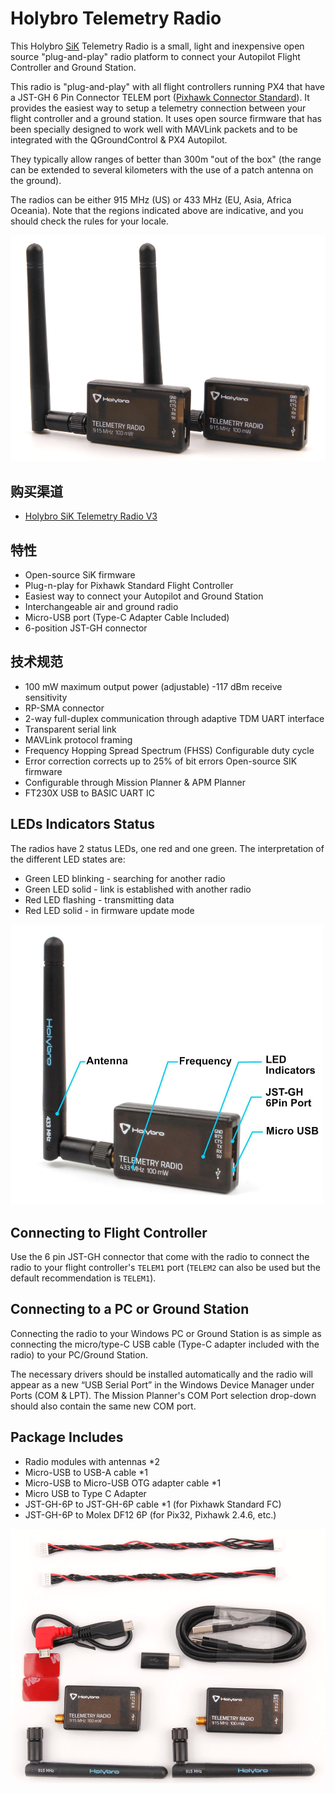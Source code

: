 # Holybro Telemetry Radio

This Holybro [SiK](../telemetry/sik_radio.md) Telemetry Radio is a small, light and inexpensive open source "plug-and-play" radio platform to connect your Autopilot Flight Controller and Ground Station.

This radio is "plug-and-play" with all flight controllers running PX4 that have a JST-GH 6 Pin Connector TELEM port ([Pixhawk Connector Standard](https://github.com/pixhawk/Pixhawk-Standards)).
It provides the easiest way to setup a telemetry connection between your flight controller and a ground station.
It uses open source firmware that has been specially designed to work well with MAVLink packets and to be integrated with the QGroundControl & PX4 Autopilot.

They typically allow ranges of better than 300m "out of the box" (the range can be extended to several kilometers with the use of a patch antenna on the ground).

The radios can be either 915 MHz (US) or 433 MHz (EU, Asia, Africa Oceania).
Note that the regions indicated above are indicative, and you should check the rules for your locale.

<img src="../../assets/hardware/telemetry/holybro_sik_radio_v3.png" width="600px" title="Sik Telemetry Radio" />

## 购买渠道

- [Holybro SiK Telemetry Radio V3](https://holybro.com/collections/telemetry-radios/products/sik-telemetry-radio-v3)

## 特性

- Open-source SiK firmware
- Plug-n-play for Pixhawk Standard Flight Controller
- Easiest way to connect your Autopilot and Ground Station
- Interchangeable air and ground radio
- Micro-USB port (Type-C Adapter Cable Included)
- 6-position JST-GH connector

## 技术规范

- 100 mW maximum output power (adjustable) -117 dBm receive sensitivity
- RP-SMA connector
- 2-way full-duplex communication through adaptive TDM UART interface
- Transparent serial link
- MAVLink protocol framing
- Frequency Hopping Spread Spectrum (FHSS) Configurable duty cycle
- Error correction corrects up to 25% of bit errors Open-source SIK firmware
- Configurable through Mission Planner & APM Planner
- FT230X USB to BASIC UART IC

## LEDs Indicators Status

The radios have 2 status LEDs, one red and one green.
The interpretation of the different LED states are:

- Green LED blinking - searching for another radio
- Green LED solid - link is established with another radio
- Red LED flashing - transmitting data
- Red LED solid - in firmware update mode

<img src="../../assets/hardware/telemetry/holybro_sik_telemetry_label.jpg" width="500px" title="Pixhawk5x Upright Image" />

## Connecting to Flight Controller

Use the 6 pin JST-GH connector that come with the radio to connect the radio to your flight controller's `TELEM1` port (`TELEM2` can also be used but the default recommendation is `TELEM1`).

## Connecting to a PC or Ground Station

Connecting the radio to your Windows PC or Ground Station is as simple as connecting the micro/type-C USB cable (Type-C adapter included with the radio) to your PC/Ground Station.

The necessary drivers should be installed automatically and the radio will appear as a new “USB Serial Port” in the Windows Device Manager under Ports (COM & LPT).
The Mission Planner's COM Port selection drop-down should also contain the same new COM port.

## Package Includes

- Radio modules with antennas \*2
- Micro-USB to USB-A cable \*1
- Micro-USB to Micro-USB OTG adapter cable \*1
- Micro USB to Type C Adapter
- JST-GH-6P to JST-GH-6P cable \*1 (for Pixhawk Standard FC)
- JST-GH-6P to Molex DF12 6P (for Pix32, Pixhawk 2.4.6, etc.)

<img src="../../assets/hardware/telemetry/holybro_sik_radio_v3_include.png" width="600px" title="Sik Telemetry Radio" />
